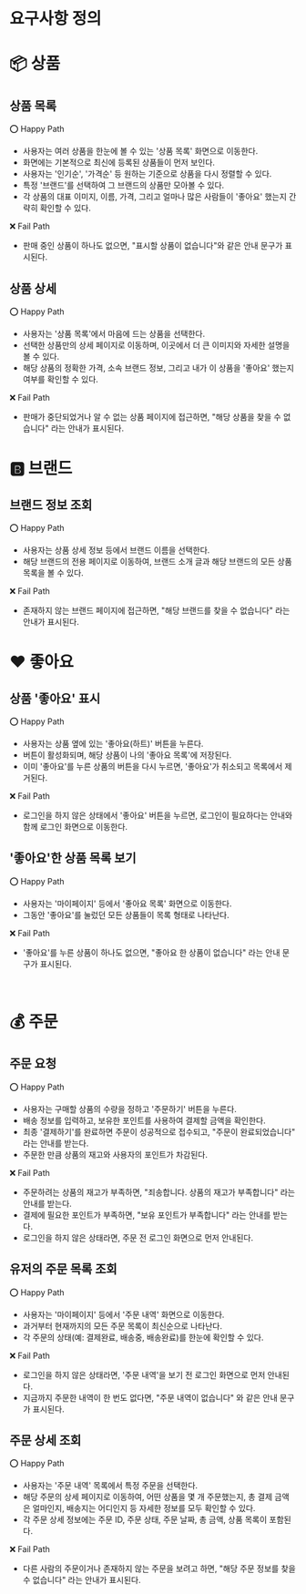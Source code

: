 #  요구사항 정의

# 📦 상품 

## 상품 목록

⭕️ Happy Path

- 사용자는 여러 상품을 한눈에 볼 수 있는 '상품 목록' 화면으로 이동한다.
- 화면에는 기본적으로 최신에 등록된 상품들이 먼저 보인다.
- 사용자는 '인기순', '가격순' 등 원하는 기준으로 상품을 다시 정렬할 수 있다.
- 특정 '브랜드'를 선택하여 그 브랜드의 상품만 모아볼 수 있다.
- 각 상품의 대표 이미지, 이름, 가격, 그리고 얼마나 많은 사람들이 '좋아요' 했는지 간략히 확인할 수 있다.


❌ Fail Path

- 판매 중인 상품이 하나도 없으면, "표시할 상품이 없습니다"와 같은 안내 문구가 표시된다.

## 상품 상세

⭕️ Happy Path

- 사용자는 '상품 목록'에서 마음에 드는 상품을 선택한다.
- 선택한 상품만의 상세 페이지로 이동하며, 이곳에서 더 큰 이미지와 자세한 설명을 볼 수 있다.
- 해당 상품의 정확한 가격, 소속 브랜드 정보, 그리고 내가 이 상품을 '좋아요' 했는지 여부를 확인할 수 있다.

❌  Fail Path

- 판매가 중단되었거나 알 수 없는 상품 페이지에 접근하면, "해당 상품을 찾을 수 없습니다" 라는 안내가 표시된다.


# 🅱️ 브랜드

## 브랜드 정보 조회

⭕️ Happy Path

- 사용자는 상품 상세 정보 등에서 브랜드 이름을 선택한다.
- 해당 브랜드의 전용 페이지로 이동하여, 브랜드 소개 글과 해당 브랜드의 모든 상품 목록을 볼 수 있다.

❌ Fail Path

- 존재하지 않는 브랜드 페이지에 접근하면, "해당 브랜드를 찾을 수 없습니다" 라는 안내가 표시된다.

# ❤️ 좋아요

## 상품 '좋아요' 표시

⭕️ Happy Path

- 사용자는 상품 옆에 있는 '좋아요(하트)' 버튼을 누른다.
- 버튼이 활성화되며, 해당 상품이 나의 '좋아요 목록'에 저장된다.
- 이미 '좋아요'를 누른 상품의 버튼을 다시 누르면, '좋아요'가 취소되고 목록에서 제거된다.


❌ Fail Path

- 로그인을 하지 않은 상태에서 '좋아요' 버튼을 누르면, 로그인이 필요하다는 안내와 함께 로그인 화면으로 이동한다.


## '좋아요'한 상품 목록 보기

⭕️ Happy Path

- 사용자는 '마이페이지' 등에서 '좋아요 목록' 화면으로 이동한다.
- 그동안 '좋아요'를 눌렀던 모든 상품들이 목록 형태로 나타난다.

❌ Fail Path 

- '좋아요'를 누른 상품이 하나도 없으면, "좋아요 한 상품이 없습니다" 라는 안내 문구가 표시된다.

️

# 💰 주문 

## 주문 요청

⭕️ Happy Path

- 사용자는 구매할 상품의 수량을 정하고 '주문하기' 버튼을 누른다.
- 배송 정보를 입력하고, 보유한 포인트를 사용하여 결제할 금액을 확인한다.
- 최종 '결제하기'를 완료하면 주문이 성공적으로 접수되고, "주문이 완료되었습니다" 라는 안내를 받는다.
- 주문한 만큼 상품의 재고와 사용자의 포인트가 차감된다.

❌ Fail Path

- 주문하려는 상품의 재고가 부족하면, "죄송합니다. 상품의 재고가 부족합니다" 라는 안내를 받는다.
- 결제에 필요한 포인트가 부족하면, "보유 포인트가 부족합니다" 라는 안내를 받는다.
- 로그인을 하지 않은 상태라면, 주문 전 로그인 화면으로 먼저 안내된다.



## 유저의 주문 목록 조회

⭕️ Happy Path

- 사용자는 '마이페이지' 등에서 '주문 내역' 화면으로 이동한다.
- 과거부터 현재까지의 모든 주문 목록이 최신순으로 나타난다.
- 각 주문의 상태(예: 결제완료, 배송중, 배송완료)를 한눈에 확인할 수 있다.


❌ Fail Path

- 로그인을 하지 않은 상태라면, '주문 내역'을 보기 전 로그인 화면으로 먼저 안내된다.
- 지금까지 주문한 내역이 한 번도 없다면, "주문 내역이 없습니다" 와 같은 안내 문구가 표시된다.

## 주문 상세 조회

⭕️ Happy Path

- 사용자는 '주문 내역' 목록에서 특정 주문을 선택한다.
- 해당 주문의 상세 페이지로 이동하여, 어떤 상품을 몇 개 주문했는지, 총 결제 금액은 얼마인지, 배송지는 어디인지 등 자세한 정보를 모두 확인할 수 있다.
- 각 주문 상세 정보에는 주문 ID, 주문 상태, 주문 날짜, 총 금액, 상품 목록이 포함된다.

❌ Fail Path

- 다른 사람의 주문이거나 존재하지 않는 주문을 보려고 하면, "해당 주문 정보를 찾을 수 없습니다" 라는 안내가 표시된다.


